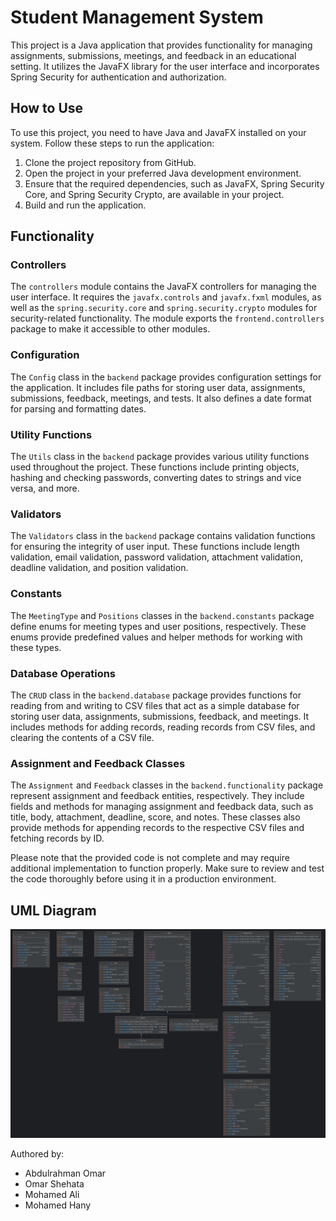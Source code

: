 # Student Management System

This project is a Java application that provides functionality for managing assignments, submissions, meetings, and feedback in an educational setting. It utilizes the JavaFX library for the user interface and incorporates Spring Security for authentication and authorization.

## How to Use

To use this project, you need to have Java and JavaFX installed on your system. Follow these steps to run the application:

1. Clone the project repository from GitHub.
2. Open the project in your preferred Java development environment.
3. Ensure that the required dependencies, such as JavaFX, Spring Security Core, and Spring Security Crypto, are available in your project.
4. Build and run the application.

## Functionality

### Controllers

The `controllers` module contains the JavaFX controllers for managing the user interface. It requires the `javafx.controls` and `javafx.fxml` modules, as well as the `spring.security.core` and `spring.security.crypto` modules for security-related functionality. The module exports the `frontend.controllers` package to make it accessible to other modules.

### Configuration

The `Config` class in the `backend` package provides configuration settings for the application. It includes file paths for storing user data, assignments, submissions, feedback, meetings, and tests. It also defines a date format for parsing and formatting dates.

### Utility Functions

The `Utils` class in the `backend` package provides various utility functions used throughout the project. These functions include printing objects, hashing and checking passwords, converting dates to strings and vice versa, and more.

### Validators

The `Validators` class in the `backend` package contains validation functions for ensuring the integrity of user input. These functions include length validation, email validation, password validation, attachment validation, deadline validation, and position validation.

### Constants

The `MeetingType` and `Positions` classes in the `backend.constants` package define enums for meeting types and user positions, respectively. These enums provide predefined values and helper methods for working with these types.

### Database Operations

The `CRUD` class in the `backend.database` package provides functions for reading from and writing to CSV files that act as a simple database for storing user data, assignments, submissions, feedback, and meetings. It includes methods for adding records, reading records from CSV files, and clearing the contents of a CSV file.

### Assignment and Feedback Classes

The `Assignment` and `Feedback` classes in the `backend.functionality` package represent assignment and feedback entities, respectively. They include fields and methods for managing assignment and feedback data, such as title, body, attachment, deadline, score, and notes. These classes also provide methods for appending records to the respective CSV files and fetching records by ID.

Please note that the provided code is not complete and may require additional implementation to function properly. Make sure to review and test the code thoroughly before using it in a production environment.

## UML Diagram
![UML Diagram](https://github.com/egyptianego17/Student-Management-System/blob/main/UML.png?raw=true)

Authored by:
- Abdulrahman Omar
- Omar Shehata
- Mohamed Ali
- Mohamed Hany
